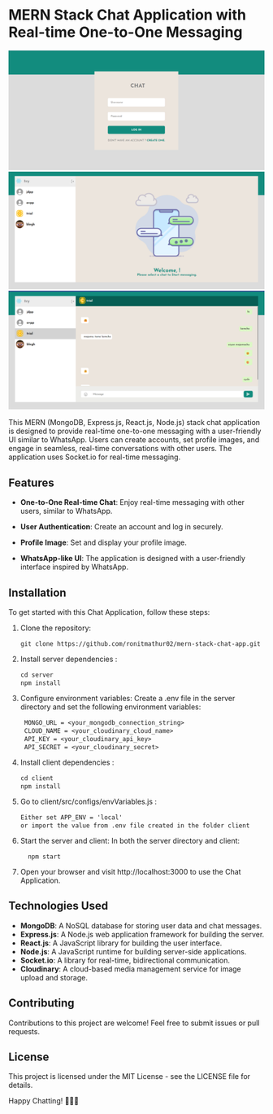 # MERN Stack Chat Application with Real-time One-to-One Messaging

![ChatApp Screenshot](/demo/login.png)
![ChatApp Screenshot](/demo/chat_page.png)
![ChatApp Screenshot](/demo/chats.png)

This MERN (MongoDB, Express.js, React.js, Node.js) stack chat application is designed to provide real-time one-to-one messaging with a user-friendly UI similar to WhatsApp. Users can create accounts, set profile images, and engage in seamless, real-time conversations with other users. The application uses Socket.io for real-time messaging.

## Features

- **One-to-One Real-time Chat**: Enjoy real-time messaging with other users, similar to WhatsApp.

- **User Authentication**: Create an account and log in securely.

- **Profile Image**: Set and display your profile image.

- **WhatsApp-like UI**: The application is designed with a user-friendly interface inspired by WhatsApp.

## Installation

To get started with this Chat Application, follow these steps:

1. Clone the repository:

   ```shell
   git clone https://github.com/ronitmathur02/mern-stack-chat-app.git

2. Install server dependencies :

    ```shell
    cd server
    npm install
    
3. Configure environment variables:
   Create a .env file in the server directory and set the following environment variables:
   
   ```shell
    MONGO_URL = <your_mongodb_connection_string>
    CLOUD_NAME = <your_cloudinary_cloud_name>
    API_KEY = <your_cloudinary_api_key>
    API_SECRET = <your_cloudinary_secret>

4. Install client dependencies :

    ```shell
    cd client
    npm install

5. Go to client/src/configs/envVariables.js :
    ``` 
    Either set APP_ENV = 'local'
    or import the value from .env file created in the folder client
6.  Start the server and client:
   In both the server directory and client:
    ```shell
      npm start
    
7.  Open your browser and visit http://localhost:3000 to use the Chat Application.


## Technologies Used

- **MongoDB**: A NoSQL database for storing user data and chat messages.
- **Express.js**: A Node.js web application framework for building the server.
- **React.js**: A JavaScript library for building the user interface.
- **Node.js**: A JavaScript runtime for building server-side applications.
- **Socket.io**: A library for real-time, bidirectional communication.
- **Cloudinary**: A cloud-based media management service for image upload and storage.

## Contributing
Contributions to this project are welcome! Feel free to submit issues or pull requests.

## License
This project is licensed under the MIT License - see the LICENSE file for details.

Happy Chatting! 🚀📱💬


    

